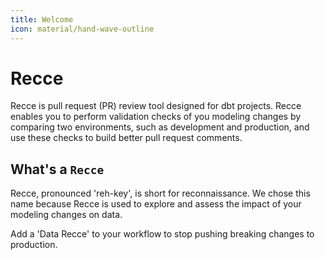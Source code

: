 ```yaml
---
title: Welcome
icon: material/hand-wave-outline
---
```



# Recce

Recce is pull request (PR) review tool designed for dbt projects.  Recce enables you to perform validation checks of you modeling changes by comparing two environments, such as development and production, and use these checks to build better pull request comments.

## What's a `Recce`
Recce, pronounced 'reh-key', is short for reconnaissance. We chose this name because Recce is used to explore and assess the impact of your modeling changes on data.

Add a 'Data Recce' to your workflow to stop pushing breaking changes to production.